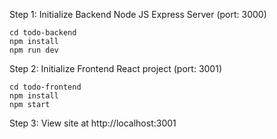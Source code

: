 Step 1: Initialize Backend Node JS Express Server (port: 3000)

```
cd todo-backend
npm install
npm run dev
```

Step 2: Initialize Frontend React project (port: 3001)

```
cd todo-frontend
npm install
npm start
```

Step 3: View site at http://localhost:3001
